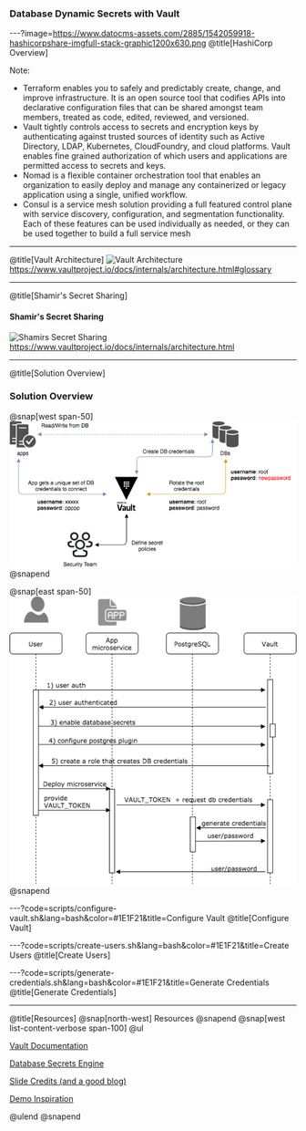 ### Database Dynamic Secrets with Vault


---?image=https://www.datocms-assets.com/2885/1542059918-hashicorpshare-imgfull-stack-graphic1200x630.png
@title[HashiCorp Overview]

Note:

- Terraform enables you to safely and predictably create, change, and improve infrastructure. It is an open source tool that codifies APIs into declarative configuration files that can be shared amongst team members, treated as code, edited, reviewed, and versioned.
- Vault tightly controls access to secrets and encryption keys by authenticating against trusted sources of identity such as Active Directory, LDAP, Kubernetes, CloudFoundry, and cloud platforms. Vault enables fine grained authorization of which users and applications are permitted access to secrets and keys.
- Nomad is a flexible container orchestration tool that enables an organization to easily deploy and manage any containerized or legacy application using a single, unified workflow.
- Consul is a service mesh solution providing a full featured control plane with service discovery, configuration, and segmentation functionality. Each of these features can be used individually as needed, or they can be used together to build a full service mesh

---
@title[Vault Architecture]
![Vault Architecture](https://www.vaultproject.io/img/layers.png)
https://www.vaultproject.io/docs/internals/architecture.html#glossary

---
@title[Shamir's Secret Sharing]
#### Shamir's Secret Sharing
![Shamirs Secret Sharing](https://www.vaultproject.io/img/vault-shamir-secret-sharing.svg)
https://www.vaultproject.io/docs/internals/architecture.html

---
@title[Solution Overview]
### Solution Overview
@snap[west span-50]
![Solution Overview](assets/img/solution-overview.png)
@snapend

@snap[east span-50]
![](assets/img/vault-configuration.png)
@snapend


---?code=scripts/configure-vault.sh&lang=bash&color=#1E1F21&title=Configure Vault
@title[Configure Vault]


---?code=scripts/create-users.sh&lang=bash&color=#1E1F21&title=Create Users
@title[Create Users]


---?code=scripts/generate-credentials.sh&lang=bash&color=#1E1F21&title=Generate Credentials
@title[Generate Credentials]

---
@title[Resources]
@snap[north-west] Resources @snapend
@snap[west list-content-verbose span-100]
@ul

[Vault Documentation](https://www.vaultproject.io/docs/vs/index.html)

[Database Secrets Engine](https://www.vaultproject.io/docs/secrets/databases/index.html)

[Slide Credits (and a good blog)](https://dev.to/xfrarod/dynamically-securing-databases-using-hashicorp-vault-2kf)

[Demo Inspiration](https://github.com/sethvargo/vault-demo)

@ulend @snapend
